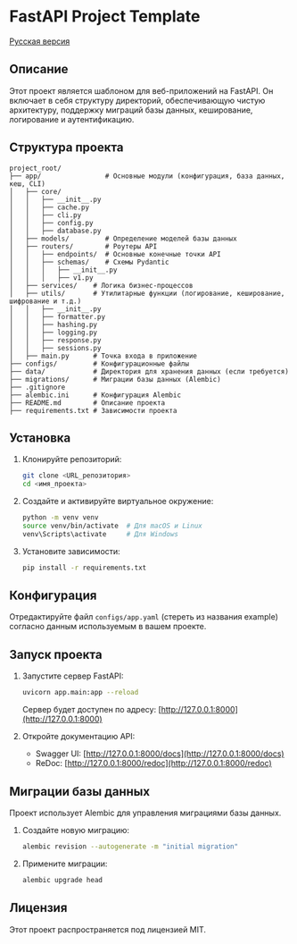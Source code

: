 # FastAPI Project Template

[Русская версия](./README_RU.md)

## Описание

Этот проект является шаблоном для веб-приложений на FastAPI. Он включает в себя структуру директорий, обеспечивающую чистую архитектуру, поддержку миграций базы данных, кеширование, логирование и аутентификацию.

## Структура проекта
```
project_root/
├── app/                # Основные модули (конфигурация, база данных, кеш, CLI)
│   ├── core/
│   │   ├── __init__.py
│   │   ├── cache.py
│   │   ├── cli.py
│   │   ├── config.py
│   │   ├── database.py
│   ├── models/         # Определение моделей базы данных
│   ├── routers/        # Роутеры API
│   │   ├── endpoints/  # Основные конечные точки API
│   │   ├── schemas/    # Схемы Pydantic
│   │   │   ├── __init__.py
│   │   │   ├── v1.py
│   ├── services/    # Логика бизнес-процессов
│   ├── utils/       # Утилитарные функции (логирование, кеширование, шифрование и т.д.)
│   │   ├── __init__.py
│   │   ├── formatter.py
│   │   ├── hashing.py
│   │   ├── logging.py
│   │   ├── response.py
│   │   ├── sessions.py
│   ├── main.py      # Точка входа в приложение
├── configs/         # Конфигурационные файлы
├── data/            # Директория для хранения данных (если требуется)
├── migrations/      # Миграции базы данных (Alembic)
├── .gitignore       
├── alembic.ini      # Конфигурация Alembic
├── README.md        # Описание проекта
├── requirements.txt # Зависимости проекта
```

## Установка
1. Клонируйте репозиторий:
   ```bash
   git clone <URL_репозитория>
   cd <имя_проекта>
   ```

2. Создайте и активируйте виртуальное окружение:
   ```bash
   python -m venv venv
   source venv/bin/activate  # Для macOS и Linux
   venv\Scripts\activate     # Для Windows
   ```

3. Установите зависимости:
   ```bash
   pip install -r requirements.txt
   ```

## Конфигурация

Отредактируйте файл `configs/app.yaml` (стереть из названия example)
согласно данным используемым в вашем проекте.

## Запуск проекта
1. Запустите сервер FastAPI:
   ```bash
   uvicorn app.main:app --reload
   ```
   Сервер будет доступен по адресу: [http://127.0.0.1:8000](http://127.0.0.1:8000)

2. Откройте документацию API:
   - Swagger UI: [http://127.0.0.1:8000/docs](http://127.0.0.1:8000/docs)
   - ReDoc: [http://127.0.0.1:8000/redoc](http://127.0.0.1:8000/redoc)

## Миграции базы данных
Проект использует Alembic для управления миграциями базы данных.
1. Создайте новую миграцию:
   ```bash
   alembic revision --autogenerate -m "initial migration"
   ```
2. Примените миграции:
   ```bash
   alembic upgrade head
   ```


## Лицензия
Этот проект распространяется под лицензией MIT.

